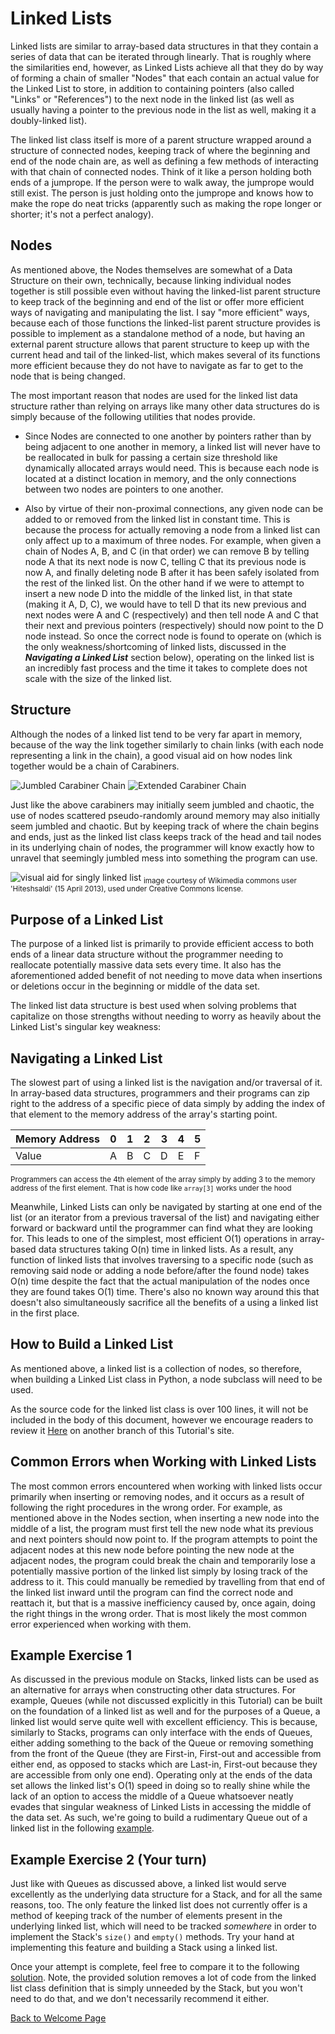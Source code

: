 # Linked Lists
Linked lists are similar to array-based data structures in that they contain a series of data that can be iterated through linearly. That is roughly where the similarities end, however, as Linked Lists achieve all that they do by way of forming a chain of smaller "Nodes" that each contain an actual value for the Linked List to store, in addition to containing pointers (also called "Links" or "References") to the next node in the linked list (as well as usually having a pointer to the previous node in the list as well, making it a doubly-linked list).

The linked list class itself is more of a parent structure wrapped around a structure of connected nodes, keeping track of where the beginning and end of the node chain are, as well as defining a few methods of interacting with that chain of connected nodes. Think of it like a person holding both ends of a jumprope. If the person were to walk away, the jumprope would still exist. The person is just holding onto the jumprope and knows how to make the rope do neat tricks (apparently such as making the rope longer or shorter; it's not a perfect analogy).

## Nodes
As mentioned above, the Nodes themselves are somewhat of a Data Structure on their own, technically, because linking individual nodes together is still possible even without having the linked-list parent structure to keep track of the beginning and end of the list or offer more efficient ways of navigating and manipulating the list. I say "more efficient" ways, because each of those functions the linked-list parent structure provides is possible to implement as a standalone method of a node, but having an external parent structure allows that parent structure to keep up with the current head and tail of the linked-list, which makes several of its functions more efficient because they do not have to navigate as far to get to the node that is being changed.

The most important reason that nodes are used for the linked list data structure rather than relying on arrays like many other data structures do is simply because of the following utilities that nodes provide.

* Since Nodes are connected to one another by pointers rather than by being adjacent to one another in memory, a linked list will never have to be reallocated in bulk for passing a certain size threshold like dynamically allocated arrays would need. This is because each node is located at a distinct location in memory, and the only connections between two nodes are pointers to one another.

* Also by virtue of their non-proximal connections, any given node can be added to or removed from the linked list in constant time. This is because the process for actually removing a node from a linked list can only affect up to a maximum of three nodes. For example, when given a chain of Nodes A, B, and C (in that order) we can remove B by telling node A that its next node is now C, telling C that its previous node is now A, and finally deleting node B after it has been safely isolated from the rest of the linked list. On the other hand if we were to attempt to insert a new node D into the middle of the linked list, in that state (making it A, D, C), we would have to tell D that its new previous and next nodes were A and C (respectively) and then tell node A and C that their next and previous pointers (respectively) should now point to the D node instead. So once the correct node is found to operate on (which is the only weakness/shortcoming of linked lists, discussed in the ***Navigating a Linked List*** section below), operating on the linked list is an incredibly fast process and the time it takes to complete does not scale with the size of the linked list.

## Structure
Although the nodes of a linked list tend to be very far apart in memory, because of the way the link together similarly to chain links (with each node representing a link in the chain), a good visual aid on how nodes link together would be a chain of Carabiners.

![Jumbled Carabiner Chain](images/carabiners_jumbled.jpg)
![Extended Carabiner Chain](images/carabiners_stretched.jpg)

Just like the above carabiners may initially seem jumbled and chaotic, the use of nodes scattered pseudo-randomly around memory may also initially seem jumbled and chaotic. But by keeping track of where the chain begins and ends, just as the linked list class keeps track of the head and tail nodes in its underlying chain of nodes, the programmer will know exactly how to unravel that seemingly jumbled mess into something the program can use.

![visual aid for singly linked list](images/Linked_list_data_format.jpg)
<sub>image courtesy of Wikimedia commons user 'Hiteshsaldi' (15 April 2013), used under Creative Commons license.</sub>

## Purpose of a Linked List
The purpose of a linked list is primarily to provide efficient access to both ends of a linear data structure without the programmer needing to reallocate potentially massive data sets every time. It also has the aforementioned added benefit of not needing to move data when insertions or deletions occur in the beginning or middle of the data set.

The linked list data structure is best used when solving problems that capitalize on those strengths without needing to worry as heavily about the Linked List's singular key weakness:

## Navigating a Linked List
The slowest part of using a linked list is the navigation and/or traversal of it. In array-based data structures, programmers and their programs can zip right to the address of a specific piece of data simply by adding the index of that element to the memory address of the array's starting point.

Memory Address|0|1|2|3|4|5
-|-|-|-|-|-|-
Value|A|B|C|D|E|F
<sub>Programmers can access the 4th element of the array simply by adding 3 to the memory address of the first element. That is how code like `array[3]` works under the hood</sub>

Meanwhile, Linked Lists can only be navigated by starting at one end of the list (or an iterator from a previous traversal of the list) and navigating either forward or backward until the programmer can find what they are looking for. This leads to one of the simplest, most efficient O(1) operations in array-based data structures taking O(n) time in linked lists. As a result, any function of linked lists that involves traversing to a specific node (such as removing said node or adding a node before/after the found node) takes O(n) time despite the fact that the actual manipulation of the nodes once they are found takes O(1) time. There's also no known way around this that doesn't also simultaneously sacrifice all the benefits of a using a linked list in the first place.

## How to Build a Linked List
As mentioned above, a linked list is a collection of nodes, so therefore, when building a Linked List class in Python, a node subclass will need to be used.

As the source code for the linked list class is over 100 lines, it will not be included in the body of this document, however we encourage readers to review it [Here](example_source/2_0_linked_list.py) on another branch of this Tutorial's site.

## Common Errors when Working with Linked Lists
The most common errors encountered when working with linked lists occur primarily when inserting or removing nodes, and it occurs as a result of following the right procedures in the wrong order. For example, as mentioned above in the Nodes section, when inserting a new node into the middle of a list, the program must first tell the new node what its previous and next pointers should now point to. If the program attempts to point the adjacent nodes at this new node before pointing the new node at the adjacent nodes, the program could break the chain and temporarily lose a potentially massive portion of the linked list simply by losing track of the address to it. This could manually be remedied by travelling from that end of the linked list inward until the program can find the correct node and reattach it, but that is a massive inefficiency caused by, once again, doing the right things in the wrong order. That is most likely the most common error experienced when working with them.

## Example Exercise 1
As discussed in the previous module on Stacks, linked lists can be used as an alternative for arrays when constructing other data structures. For example, Queues (while not discussed explicitly in this Tutorial) can be built on the foundation of a linked list as well and for the purposes of a Queue, a linked list would serve quite well with excellent efficiency. This is because, similarly to Stacks, programs can only interface with the ends of Queues, either adding something to the back of the Queue or removing something from the front of the Queue (they are First-in, First-out and accessible from either end, as opposed to stacks which are Last-in, First-out because they are accessible from only one end). Operating only at the ends of the data set allows the linked list's O(1) speed in doing so to really shine while the lack of an option to access the middle of a Queue whatsoever neatly evades that singular weakness of Linked Lists in accessing the middle of the data set. As such, we're going to build a rudimentary Queue out of a linked list in the following [example](example_source/2_1_linked_list_queue.py).

## Example Exercise 2 (Your turn)
Just like with Queues as discussed above, a linked list would serve excellently as the underlying data structure for a Stack, and for all the same reasons, too. The only feature the linked list does not currently offer is a method of keeping track of the number of elements present in the underlying linked list, which will need to be tracked *somewhere* in order to implement the Stack's `size()` and `empty()` methods. Try your hand at implementing this feature and building a Stack using a linked list.

Once your attempt is complete, feel free to compare it to the following [solution](solutions/2_2_solution.py). Note, the provided solution removes a lot of code from the linked list class definition that is simply unneeded by the Stack, but you won't need to do that, and we don't necessarily recommend it either.

[Back to Welcome Page](0-welcome.md)